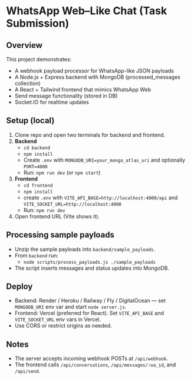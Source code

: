 # WhatsApp Web–Like Chat (Task Submission)

## Overview
This project demonstrates:
- A webhook payload processor for WhatsApp-like JSON payloads
- A Node.js + Express backend with MongoDB (processed_messages collection)
- A React + Tailwind frontend that mimics WhatsApp Web
- Send message functionality (stored in DB)
- Socket.IO for realtime updates

## Setup (local)
1. Clone repo and open two terminals for backend and frontend.
2. **Backend**
   - `cd backend`
   - `npm install`
   - Create `.env` with `MONGODB_URI=your_mongo_atlas_uri` and optionally `PORT=4000`
   - Run: `npm run dev` (or `npm start`)
3. **Frontend**
   - `cd frontend`
   - `npm install`
   - create `.env` with `VITE_API_BASE=http://localhost:4000/api` and `VITE_SOCKET_URL=http://localhost:4000`
   - Run: `npm run dev`
4. Open frontend URL (Vite shows it).

## Processing sample payloads
- Unzip the sample payloads into `backend/sample_payloads`.
- From `backend` run:
  - `node scripts/process_payloads.js ./sample_payloads`
- The script inserts messages and status updates into MongoDB.

## Deploy
- Backend: Render / Heroku / Railway / Fly / DigitalOcean — set `MONGODB_URI` env var and start `node server.js`.
- Frontend: Vercel (preferred for React). Set `VITE_API_BASE` and `VITE_SOCKET_URL` env vars in Vercel.
- Use CORS or restrict origins as needed.

## Notes
- The server accepts incoming webhook POSTs at `/api/webhook`.
- The frontend calls `/api/conversations`, `/api/messages/:wa_id`, and `/api/send`.

